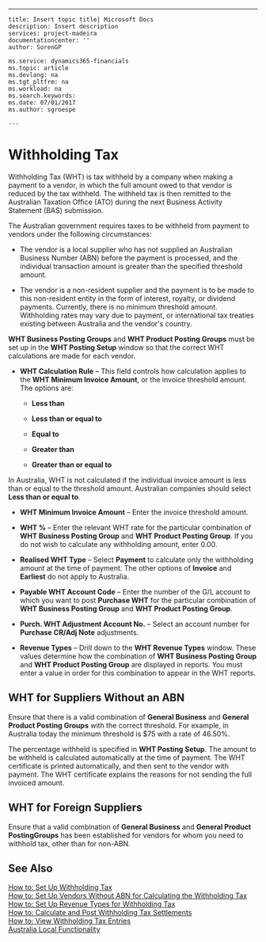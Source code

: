 ---
    title: Insert topic title| Microsoft Docs
    description: Insert description
    services: project-madeira
    documentationcenter: ''
    author: SorenGP

    ms.service: dynamics365-financials
    ms.topic: article
    ms.devlang: na
    ms.tgt_pltfrm: na
    ms.workload: na
    ms.search.keywords:
    ms.date: 07/01/2017
    ms.author: sgroespe

    ---
# Withholding Tax
Withholding Tax \(WHT\) is tax withheld by a company when making a payment to a vendor, in which the full amount owed to that vendor is reduced by the tax withheld. The withheld tax is then remitted to the Australian Taxation Office \(ATO\) during the next Business Activity Statement \(BAS\) submission.  
  
 The Australian government requires taxes to be withheld from payment to vendors under the following circumstances:  
  
-   The vendor is a local supplier who has not supplied an Australian Business Number \(ABN\) before the payment is processed, and the individual transaction amount is greater than the specified threshold amount.  
  
-   The vendor is a non-resident supplier and the payment is to be made to this non-resident entity in the form of interest, royalty, or dividend payments. Currently, there is no minimum threshold amount. Withholding rates may vary due to payment, or international tax treaties existing between Australia and the vendor's country.  
  
 **WHT Business Posting Groups** and **WHT Product Posting Groups** must be set up in the **WHT Posting Setup** window so that the correct WHT calculations are made for each vendor.  
  
-   **WHT Calculation Rule** – This field controls how calculation applies to the **WHT Minimum Invoice Amount**, or the invoice threshold amount. The options are:  
  
    -   **Less than**  
  
    -   **Less than or equal to**  
  
    -   **Equal to**  
  
    -   **Greater than**  
  
    -   **Greater than or equal to**  
  
 In Australia, WHT is not calculated if the individual invoice amount is less than or equal to the threshold amount. Australian companies should select **Less than or equal to**.  
  
-   **WHT Minimum Invoice Amount** – Enter the invoice threshold amount.  
  
-   **WHT %** – Enter the relevant WHT rate for the particular combination of **WHT Business Posting Group** and **WHT Product Posting Group**. If you do not wish to calculate any withholding amount, enter 0.00.  
  
-   **Realised WHT Type** – Select **Payment** to calculate only the withholding amount at the time of payment. The other options of **Invoice** and **Earliest** do not apply to Australia.  
  
-   **Payable WHT Account Code** – Enter the number of the G\/L account to which you want to post **Purchase WHT** for the particular combination of **WHT Business Posting Group** and **WHT Product Posting Group**.  
  
-   **Purch. WHT Adjustment Account No.** – Select an account number for **Purchase CR\/Adj Note** adjustments.  
  
-   **Revenue Types** – Drill down to the **WHT Revenue Types** window. These values determine how the combination of **WHT Business Posting Group** and **WHT Product Posting Group** are displayed in reports. You must enter a value in order for this combination to appear in the WHT reports.  
  
## WHT for Suppliers Without an ABN  
 Ensure that there is a valid combination of **General Business** and **General Product Posting Groups** with the correct threshold. For example, in Australia today the minimum threshold is $75 with a rate of 46.50%.  
  
 The percentage withheld is specified in **WHT Posting Setup**. The amount to be withheld is calculated automatically at the time of payment. The WHT certificate is printed automatically, and then sent to the vendor with payment. The WHT certificate explains the reasons for not sending the full invoiced amount.  
  
## WHT for Foreign Suppliers  
 Ensure that a valid combination of **General Business** and **General Product PostingGroups** has been established for vendors for whom you need to withhold tax, other than for non-ABN.  
  
## See Also  
 [How to: Set Up Withholding Tax](../FullExperience/how-to-set-up-withholding-tax.md)   
 [How to: Set Up Vendors Without ABN for Calculating the Withholding Tax](../FullExperience/how-to-set-up-vendors-without-abn-for-calculating-the-withholding-tax.md)   
 [How to: Set Up Revenue Types for Withholding Tax](../FullExperience/how-to-set-up-revenue-types-for-withholding-tax.md)   
 [How to: Calculate and Post Withholding Tax Settlements](../FullExperience/how-to-calculate-and-post-withholding-tax-settlements.md)   
 [How to: View Withholding Tax Entries](../FullExperience/how-to-view-withholding-tax-entries.md)   
 [Australia Local Functionality](../FullExperience/australia-local-functionality.md)